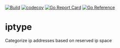 [![Build](https://github.com/kmulvey/iptype/actions/workflows/build.yml/badge.svg)](https://github.com/kmulvey/iptype/actions/workflows/build.yml) [![codecov](https://codecov.io/gh/kmulvey/iptype/graph/badge.svg?token=P1fTOJfgdq)](https://codecov.io/gh/kmulvey/iptype) [![Go Report Card](https://goreportcard.com/badge/github.com/kmulvey/iptype)](https://goreportcard.com/report/github.com/kmulvey/iptype) [![Go Reference](https://pkg.go.dev/badge/github.com/kmulvey/iptype.svg)](https://pkg.go.dev/github.com/kmulvey/iptype)

# iptype
Categorize ip addresses based on reserved ip space
